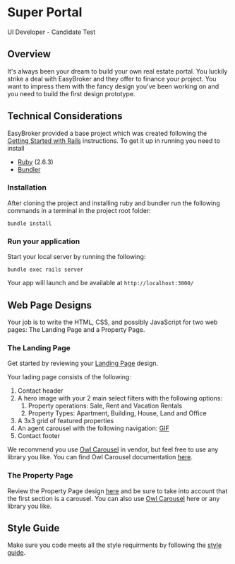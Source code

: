 # Super Portal
UI Developer - Candidate Test

## Overview
It's always been your dream to build your own real estate portal. You luckily strike a deal with EasyBroker and they offer to finance your project. You want to impress them with the fancy design you've been working on and you need to build the first design prototype.

## Technical Considerations
EasyBroker provided a base project which was created following the [Getting Started with Rails](https://guides.rubyonrails.org/getting_started.html) 
instructions. To get it up in running you need to install

- [Ruby](https://www.ruby-lang.org/es/documentation/installation/) (2.6.3)
- [Bundler](https://bundler.io/gemfile.html)

### Installation 
After cloning the project and installing ruby and bundler run the following commands in a terminal
in the project root folder:

`bundle install`

### Run your application 
Start your local server by running the following:

`bundle exec rails server`

Your app will launch and be available at `http://localhost:3000/`

## Web Page Designs
Your job is to write the HTML, CSS, and possibly JavaScript for two web pages: The Landing Page and a Property Page.

### The Landing Page
Get started by reviewing your [Landing Page](mockups/lading-mockup.png) design. 

Your lading page consists of the following:
1. Contact header
2. A hero image with your 2 main select filters with the following options:
    1. Property operations: Sale, Rent and Vacation Rentals
    2. Property Types: Apartment, Building, House, Land and Office
3. A 3x3 grid of featured properties
4. An agent carousel with the following navigation: [GIF](http://g.recordit.co/9B9bzxw1HZ.gif)
5. Contact footer

We recommend you use [Owl Carousel](/vendor/javascript) in vendor, but feel free to use any library you like. You can find Owl Carousel documentation [here](https://owlcarousel2.github.io/OwlCarousel2/).

### The Property Page
Review the Property Page design [here](mockups/single-property.png) and be sure to take into account that the first section is a carousel. You can also use [Owl Carousel](/vendor/javascript) here or any library you like.

## Style Guide
Make sure you code meets all the style requirments by following the [style guide](style-guide.md).
